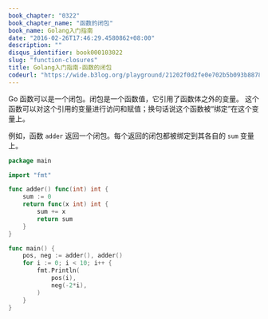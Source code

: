 ```yaml
---
book_chapter: "0322"
book_chapter_name: "函数的闭包"
book_name: Golang入门指南
date: "2016-02-26T17:46:29.4580862+08:00"
description: ""
disqus_identifier: book000103022
slug: "function-closures"
title: Golang入门指南-函数的闭包
codeurl: "https://wide.b3log.org/playground/21202f0d2fe0e702b5b093b88780cdc7.go"
---
```

Go 函数可以是一个闭包。闭包是一个函数值，它引用了函数体之外的变量。
这个函数可以对这个引用的变量进行访问和赋值；换句话说这个函数被“绑定”在这个变量上。

例如，函数 `adder` 返回一个闭包。每个返回的闭包都被绑定到其各自的 `sum` 变量上。

```go
package main

import "fmt"

func adder() func(int) int {
	sum := 0
	return func(x int) int {
		sum += x
		return sum
	}
}

func main() {
	pos, neg := adder(), adder()
	for i := 0; i < 10; i++ {
		fmt.Println(
			pos(i),
			neg(-2*i),
		)
	}
}

```

